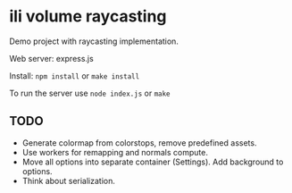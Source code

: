 # ili volume raycasting

Demo project with raycasting implementation.

Web server: express.js

Install: ```npm install``` or ```make install```

To run the server use ```node index.js``` or ```make```

## TODO
* Generate colormap from colorstops, remove predefined assets.
* Use workers for remapping and normals compute. 
* Move all options into separate container (Settings). Add background to options.
* Think about serialization.
